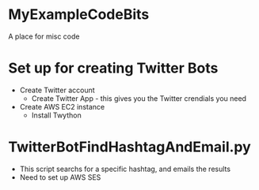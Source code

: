 # MyExampleCodeBits
A place for misc code

Set up for creating Twitter Bots
=====
* Create Twitter account
  * Create Twitter App - this gives you the Twitter crendials you need
* Create AWS EC2 instance
  * Install Twython

TwitterBotFindHashtagAndEmail.py
=====
* This script searchs for a specific hashtag, and emails the results
* Need to set up AWS SES 
